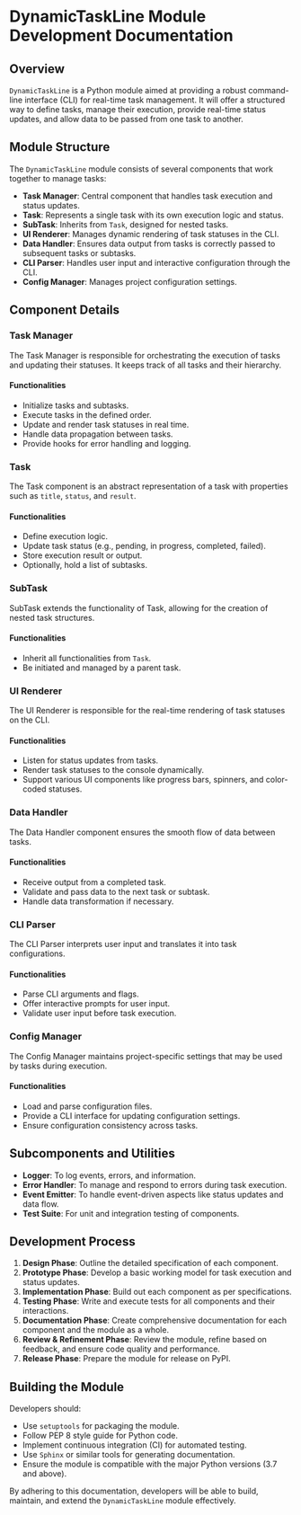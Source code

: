 # DynamicTaskLine Module Development Documentation

## Overview

`DynamicTaskLine` is a Python module aimed at providing a robust command-line interface (CLI) for real-time task management. It will offer a structured way to define tasks, manage their execution, provide real-time status updates, and allow data to be passed from one task to another.

## Module Structure

The `DynamicTaskLine` module consists of several components that work together to manage tasks:

- **Task Manager**: Central component that handles task execution and status updates.
- **Task**: Represents a single task with its own execution logic and status.
- **SubTask**: Inherits from `Task`, designed for nested tasks.
- **UI Renderer**: Manages dynamic rendering of task statuses in the CLI.
- **Data Handler**: Ensures data output from tasks is correctly passed to subsequent tasks or subtasks.
- **CLI Parser**: Handles user input and interactive configuration through the CLI.
- **Config Manager**: Manages project configuration settings.

## Component Details

### Task Manager

The Task Manager is responsible for orchestrating the execution of tasks and updating their statuses. It keeps track of all tasks and their hierarchy.

#### Functionalities

- Initialize tasks and subtasks.
- Execute tasks in the defined order.
- Update and render task statuses in real time.
- Handle data propagation between tasks.
- Provide hooks for error handling and logging.

### Task

The Task component is an abstract representation of a task with properties such as `title`, `status`, and `result`.

#### Functionalities

- Define execution logic.
- Update task status (e.g., pending, in progress, completed, failed).
- Store execution result or output.
- Optionally, hold a list of subtasks.

### SubTask

SubTask extends the functionality of Task, allowing for the creation of nested task structures.

#### Functionalities

- Inherit all functionalities from `Task`.
- Be initiated and managed by a parent task.

### UI Renderer

The UI Renderer is responsible for the real-time rendering of task statuses on the CLI.

#### Functionalities

- Listen for status updates from tasks.
- Render task statuses to the console dynamically.
- Support various UI components like progress bars, spinners, and color-coded statuses.

### Data Handler

The Data Handler component ensures the smooth flow of data between tasks.

#### Functionalities

- Receive output from a completed task.
- Validate and pass data to the next task or subtask.
- Handle data transformation if necessary.

### CLI Parser

The CLI Parser interprets user input and translates it into task configurations.

#### Functionalities

- Parse CLI arguments and flags.
- Offer interactive prompts for user input.
- Validate user input before task execution.

### Config Manager

The Config Manager maintains project-specific settings that may be used by tasks during execution.

#### Functionalities

- Load and parse configuration files.
- Provide a CLI interface for updating configuration settings.
- Ensure configuration consistency across tasks.


## Subcomponents and Utilities

- **Logger**: To log events, errors, and information.
- **Error Handler**: To manage and respond to errors during task execution.
- **Event Emitter**: To handle event-driven aspects like status updates and data flow.
- **Test Suite**: For unit and integration testing of components.

## Development Process

1. **Design Phase**: Outline the detailed specification of each component.
2. **Prototype Phase**: Develop a basic working model for task execution and status updates.
3. **Implementation Phase**: Build out each component as per specifications.
4. **Testing Phase**: Write and execute tests for all components and their interactions.
5. **Documentation Phase**: Create comprehensive documentation for each component and the module as a whole.
6. **Review & Refinement Phase**: Review the module, refine based on feedback, and ensure code quality and performance.
7. **Release Phase**: Prepare the module for release on PyPI.

## Building the Module

Developers should:

- Use `setuptools` for packaging the module.
- Follow PEP 8 style guide for Python code.
- Implement continuous integration (CI) for automated testing.
- Use `Sphinx` or similar tools for generating documentation.
- Ensure the module is compatible with the major Python versions (3.7 and above).

By adhering to this documentation, developers will be able to build, maintain, and extend the `DynamicTaskLine` module effectively.
